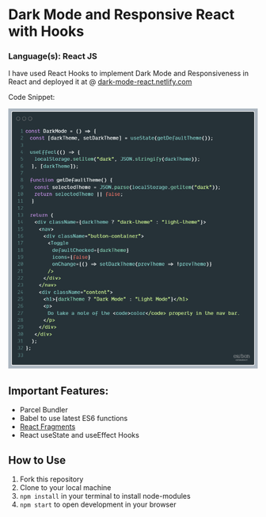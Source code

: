# Dark Mode and Responsive React with Hooks
### Language(s): React JS

I have used React Hooks to implement Dark Mode and Responsiveness in React and deployed it at @ [dark-mode-react.netlify.com](https://dark-mode-react.netlify.com)

Code Snippet: 

<img src="./src/assets/images/darkMode.png">

## Important Features:
* Parcel Bundler
* Babel to use latest ES6 functions
* [React Fragments](https://reactjs.org/docs/fragments.html)
* React useState and useEffect Hooks
  
## How to Use
1. Fork this repository
2. Clone to your local machine
3. `npm install` in your terminal to install node-modules
4. `npm start` to open development in your browser
